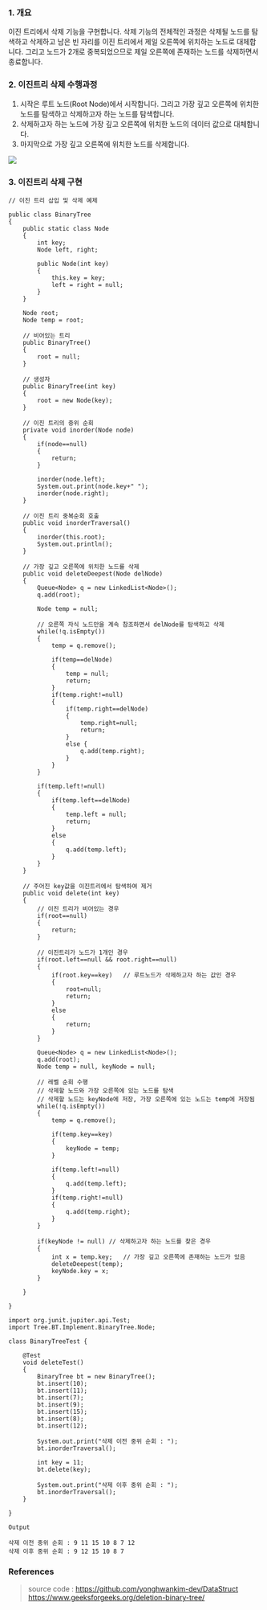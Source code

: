 ### 1\. 개요

이진 트리에서 삭제 기능을 구현합니다. 삭제 기능의 전체적인 과정은 삭제될 노드를 탐색하고 삭제하고 남은 빈 자리를 이진 트리에서 제일 오른쪽에 위치하는 노드로 대체합니다. 그리고 노드가 2개로 중복되었으므로 제일 오른쪽에 존재하는 노드를 삭제하면서 종료합니다.

### 2\. 이진트리 삭제 수행과정

1.  시작은 루트 노드(Root Node)에서 시작합니다. 그리고 가장 깊고 오른쪽에 위치한 노드를 탐색하고 삭제하고자 하는 노드를 탐색합니다.
2.  삭제하고자 하는 노드에 가장 깊고 오른쪽에 위치한 노드의 데이터 값으로 대체합니다.
3.  마지막으로 가장 깊고 오른쪽에 위치한 노드를 삭제합니다.

![](https://github.com/yonghwankim-dev/DataStruct/blob/main/Tree/img/%235%20%EC%9D%B4%EC%A7%84%20%ED%8A%B8%EB%A6%AC%EC%9D%98%20%EC%82%AD%EC%A0%9C/01_deleteBinaryTree.png)

### 3\. 이진트리 삭제 구현

```
// 이진 트리 삽입 및 삭제 예제

public class BinaryTree
{
    public static class Node
    {
        int key;
        Node left, right;
     
        public Node(int key)
        {
            this.key = key;
            left = right = null;
        }
    }
    
    Node root;
    Node temp = root;
    
    // 비어있는 트리
    public BinaryTree()
    {
        root = null;
    }
    
    // 생성자
    public BinaryTree(int key)
    {
        root = new Node(key);
    }
    
    // 이진 트리의 중위 순회
    private void inorder(Node node)
    {
    	if(node==null)
    	{
    		return;
    	}
    	
    	inorder(node.left);
    	System.out.print(node.key+" ");
    	inorder(node.right);
    }
    
    // 이진 트리 중복순회 호출
    public void inorderTraversal()
    {
    	inorder(this.root);
    	System.out.println();
    }
    
    // 가장 깊고 오른쪽에 위치한 노드를 삭제
    public void deleteDeepest(Node delNode)
    {
    	Queue<Node> q = new LinkedList<Node>();
    	q.add(root);
    	
    	Node temp = null;
    	
    	// 오른쪽 자식 노드만을 계속 참조하면서 delNode를 탐색하고 삭제
    	while(!q.isEmpty())
    	{
    		temp = q.remove();
    		
    		if(temp==delNode)
    		{
    			temp = null;
    			return;
    		}
    		if(temp.right!=null)
    		{
    			if(temp.right==delNode)
    			{
    				temp.right=null;
    				return;
    			}
    			else {
    				q.add(temp.right);
        		}
    		}
    	}
    	
    	if(temp.left!=null)
    	{
    		if(temp.left==delNode)
    		{
    			temp.left = null;
    			return;
    		}
    		else
    		{
    			q.add(temp.left);
    		}
    	}
    }
    
    // 주어진 key값을 이진트리에서 탐색하여 제거
    public void delete(int key)
    {
    	// 이진 트리가 비어있는 경우
    	if(root==null)
    	{
    		return;
    	}
    	
    	// 이진트리가 노드가 1개인 경우
    	if(root.left==null && root.right==null)
    	{
    		if(root.key==key)	// 루트노드가 삭제하고자 하는 값인 경우
    		{
    			root=null;
    			return;
    		}
    		else
    		{
    			return;
    		}
    	}
    	
    	Queue<Node> q = new LinkedList<Node>();
    	q.add(root);
    	Node temp = null, keyNode = null;
    	
    	// 레벨 순회 수행
    	// 삭제할 노드와 가장 오른쪽에 있는 노드를 탐색
    	// 삭제할 노드는 keyNode에 저장, 가장 오른쪽에 있는 노드는 temp에 저장됨
    	while(!q.isEmpty())
    	{
    		temp = q.remove();
    		
    		if(temp.key==key)
    		{
    			keyNode = temp;
    		}
    		
    		if(temp.left!=null)
    		{
    			q.add(temp.left);
    		}
    		if(temp.right!=null)
    		{
    			q.add(temp.right);
    		}
    	}
    	
    	if(keyNode != null)	// 삭제하고자 하는 노드를 찾은 경우
    	{
    		int x = temp.key;	// 가장 깊고 오른쪽에 존재하는 노드가 있음
    		deleteDeepest(temp);
    		keyNode.key = x;
    	}
    	
    }

}
```

```
import org.junit.jupiter.api.Test;
import Tree.BT.Implement.BinaryTree.Node;

class BinaryTreeTest {

	@Test
	void deleteTest()
	{
		BinaryTree bt = new BinaryTree();
		bt.insert(10);
		bt.insert(11);
		bt.insert(7);
		bt.insert(9);
		bt.insert(15);
		bt.insert(8);
		bt.insert(12);
		
		System.out.print("삭제 이전 중위 순회 : ");
		bt.inorderTraversal();
		
		int key = 11;
		bt.delete(key);
		
		System.out.print("삭제 이후 중위 순회 : ");
		bt.inorderTraversal();
	}

}
```

```
Output

삭제 이전 중위 순회 : 9 11 15 10 8 7 12 
삭제 이후 중위 순회 : 9 12 15 10 8 7
```

### References

> source code : https://github.com/yonghwankim-dev/DataStruct  
> https://www.geeksforgeeks.org/deletion-binary-tree/
